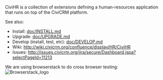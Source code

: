 CiviHR is a collection of extensions defining a human-resources application
that runs on top of the CiviCRM platform.

See also:
 * Install: [doc/INSTALL.md](doc/INSTALL.md)
 * Upgrade: [doc/UPGRADE.md](doc/UPGRADE.md)
 * Develop (install, test, etc): [doc/DEVELOP.md](doc/DEVELOP.md)
 * Wiki: http://wiki.civicrm.org/confluence/display/HR/CiviHR
 * Issues: http://issues.civicrm.org/jira/secure/Dashboard.jspa?selectPageId=11213
 
 We are using browserstack to do cross browser testing:
 ![Browserstack_logo](https://www.browserstack.com/images/layout/browserstack-logo-600x315.png?raw=true=35x)
